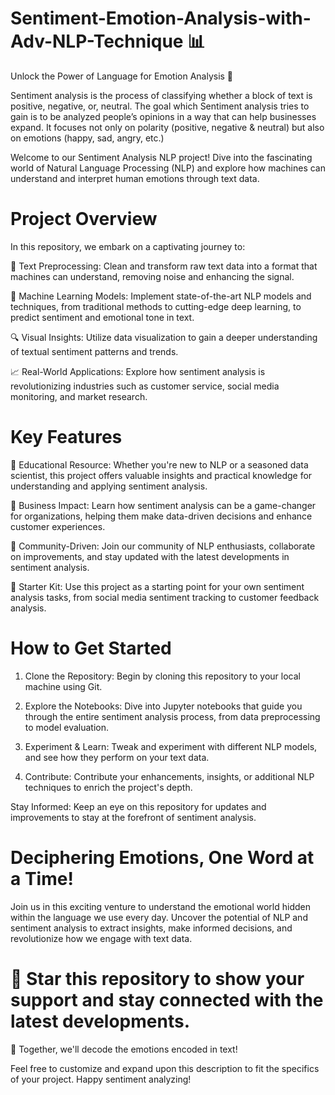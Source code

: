 # Sentiment-Emotion-Analysis-with-Adv-NLP-Technique 📊

Unlock the Power of Language for Emotion Analysis 📝

Sentiment analysis is the process of classifying whether a block of text is positive, negative, or, neutral. The goal which Sentiment analysis tries to gain is to be analyzed people’s opinions in a way that can help businesses expand. It focuses not only on polarity (positive, negative & neutral) but also on emotions (happy, sad, angry, etc.)

Welcome to our Sentiment Analysis NLP project! Dive into the fascinating world of Natural Language Processing (NLP) and explore how machines can understand and interpret human emotions through text data.

# Project Overview

In this repository, we embark on a captivating journey to:

📝 Text Preprocessing: Clean and transform raw text data into a format that machines can understand, removing noise and enhancing the signal.

🤖 Machine Learning Models: Implement state-of-the-art NLP models and techniques, from traditional methods to cutting-edge deep learning, to predict sentiment and emotional tone in text.

🔍 Visual Insights: Utilize data visualization to gain a deeper understanding of textual sentiment patterns and trends.

📈 Real-World Applications: Explore how sentiment analysis is revolutionizing industries such as customer service, social media monitoring, and market research.

# Key Features
🧠 Educational Resource: Whether you're new to NLP or a seasoned data scientist, this project offers valuable insights and practical knowledge for understanding and applying sentiment analysis.

💼 Business Impact: Learn how sentiment analysis can be a game-changer for organizations, helping them make data-driven decisions and enhance customer experiences.

🤝 Community-Driven: Join our community of NLP enthusiasts, collaborate on improvements, and stay updated with the latest developments in sentiment analysis.

🚀 Starter Kit: Use this project as a starting point for your own sentiment analysis tasks, from social media sentiment tracking to customer feedback analysis.

# How to Get Started

1. Clone the Repository: Begin by cloning this repository to your local machine using Git.

2. Explore the Notebooks: Dive into Jupyter notebooks that guide you through the entire sentiment analysis process, from data preprocessing to model evaluation.

3. Experiment & Learn: Tweak and experiment with different NLP models, and see how they perform on your text data.

4. Contribute: Contribute your enhancements, insights, or additional NLP techniques to enrich the project's depth.

Stay Informed: Keep an eye on this repository for updates and improvements to stay at the forefront of sentiment analysis.

# Deciphering Emotions, One Word at a Time!

Join us in this exciting venture to understand the emotional world hidden within the language we use every day. Uncover the potential of NLP and sentiment analysis to extract insights, make informed decisions, and revolutionize how we engage with text data.

# 🌟 Star this repository to show your support and stay connected with the latest developments.


🤝 Together, we'll decode the emotions encoded in text!

Feel free to customize and expand upon this description to fit the specifics of your project. Happy sentiment analyzing!






